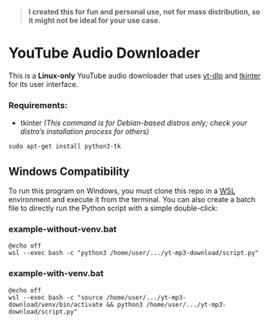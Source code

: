 > **I created this for fun and personal use, not for mass distribution, so it might not be ideal for your use case.**

# YouTube Audio Downloader

This is a **Linux-only** YouTube audio downloader that uses [yt-dlp](https://github.com/yt-dlp/yt-dlp) and [tkinter](https://docs.python.org/3/library/tkinter.html) for its user interface.

### Requirements:

- tkinter *(This command is for Debian-based distros only; check your distro’s installation process for others)*
```shell
sudo apt-get install python3-tk
```

## Windows Compatibility

To run this program on Windows, you must clone this repo in a [WSL](https://learn.microsoft.com/en-us/windows/wsl/install) environment and execute it from the terminal. You can also create a batch file to directly run the Python script with a simple double-click:

### example-without-venv.bat
```batch
@echo off
wsl --exec bash -c "python3 /home/user/.../yt-mp3-download/script.py"
```

### example-with-venv.bat
```batch
@echo off
wsl --exec bash -c "source /home/user/.../yt-mp3-download/venv/bin/activate && python3 /home/user/.../yt-mp3-download/script.py"
```
